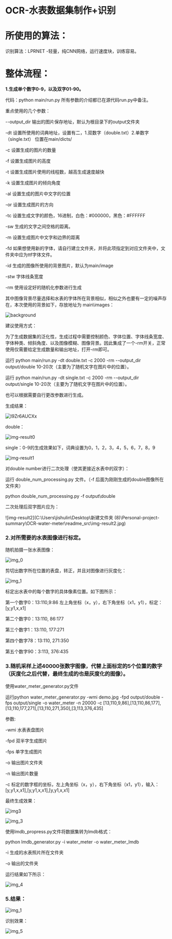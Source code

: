 # OCR-水表数据集制作+识别

# 所使用的算法：

识别算法：LPRNET -轻量，纯CNN网络，运行速度块，训练容易。

# 整体流程：

**1.生成单个数字0-9，以及双字01-90。**

代码：python main/run.py 所有参数的介绍都已在源代码run.py中备注。

重点使用的几个参数：

--output_dir  输出的图片保存地址，默认为根目录下的output文件夹

-dt  设置所使用的词典地址，设置有二，1.双数字（double.txt）2.单数字（single.txt） 位置在main/dicts/

-c 设置生成的图片的数量

-f  设置生成图片的高度

-t  设置生成图片使用的线程数，越高生成速度越快

-k 设置生成图片的倾向角度

-al 设置生成的图片中文字的位置

-or 设置生成图片的方向

-tc  设置生成文字的颜色，16进制，白色：#000000，黑色：#FFFFFF

-sw 生成的文字之间空格的距离。

-m 设置生成图片中文字和边界的距离

-fd 如果想使用新的字体，请自行建立文件夹，并将此项指定到对应文件夹中，文件夹中应为ttf字体文件。

-id 生成的图像所使用的背景图片，默认为main/image

-stw 字体线条宽度

-rm 使用设定好的随机化参数进行生成

其中图像背景尽量选择和水表的字体所在背景相似，相似之外也要有一定的噪声存在，本次使用的背景如下，存放地址为 main\images：

![background](readme_src\background.jpg)

建议使用方式：

为了生成数据集的泛化性，生成过程中需要控制颜色、字体位置、字体线条宽度、字体种类、倾斜角度、以及图像模糊、图像背景。因此集成了一个-rm开关，正常使用仅需要给定生成数量和输出地址，打开-rm即可。

运行 python main/run.py -dt double.txt -c 2000 -rm --output_dir output/double  10-20次（主要为了随机文字在图片中的位置）。

运行 python main/run.py -dt single.txt -c 2000 -rm --output_dir output/single  10-20次（主要为了随机文字在图片中的位置）。

也可以根据需要自行更改参数进行生成。

 生成结果：

![I9Zr6AUCXx](readme_src\I9Zr6AUCXx.jpg)

double：

![img-result0](readme_src\img-result0.jpg)

single：0-9的生成效果如下，词典设置为0，1，2，3，4，5，6，7，8，9

![img-result1](readme_src\img-result1.jpg)

对double number进行二次处理（使其更接近水表中的双字）：

运行 double_num_processing.py 文件。（-f 后面为刚刚生成的double图像所在文件夹）

python double_num_processing.py -f output\double

二次处理后双字图片应为：

![img-result2](C:\Users\jishulin\Desktop\新建文件夹 (8)\Personal-project-summary\OCR-water-meter\readme_src\img-result2.jpg)

### 2.对所需要的水表图像进行标定。

随机拍摄一张水表图像：

![img_0](readme_src\img_0.jpg)

剪切出数字所在位置的表盘，转正，并且对图像进行灰度化：

![img_1](readme_src\img_1.jpg)

标定出水表中的每个数字的具体像素位置。如下图所示：

第一个数字0：13:110,9:86           左上角坐标（x，y），右下角坐标（x1，y1），标定：[y,y1,x,x1]

第二个数字0：13:110, 86:177

第三个数字1：13:110, 177:271

第四个数字78：13:110, 271:350

第五个数字90：3:113, 376:435

### 3.随机采样上述40000张数字图像，代替上面标定的5个位置的数字（灰度化之后代替，最终生成的也是灰度化的图像）。

使用water_meter_generator.py文件

运行python water_meter_generator.py -wmi demo.jpg -fpd output/double -fps output/single -o water_meter -n 20000 -c [13,110,9,86],[13,110,86,177],[13,110,177,271],[13,110,271,350],[3,113,376,435]

参数:

-wmi 水表表盘图片

-fpd  双半字生成图片

-fps  单字生成图片

-o    输出图片文件夹

-n    输出图片数量

-c    标定的数字框的坐标，左上角坐标（x，y），右下角坐标（x1，y1），输入：[y,y1,x,x1],[y,y1,x,x1],[y,y1,x,x1]

最终生成效果：

![img3](readme_src\img3.jpg)

![img_3](readme_src\img_3.jpg)

使用lmdb_propress.py文件将数据集转为lmdb格式：

python lmdb_generator.py -i water_meter -o water_meter_lmdb

-i 生成的水表照片所在文件夹

-o 输出的文件夹

运行结果如下所示：

![img_4](readme_src\img_4.jpg)

### 5.结果：

![img_1](readme_src\img_1.jpg)

识别效果：

![img_5](readme_src\img_5.jpg)

